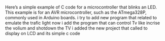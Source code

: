 Here’s a simple example of C code for a microcontroller that blinks an LED. This example is for an AVR microcontroller, such as the ATmega328P, commonly used in Arduino boards.
i try to add new program that related to emulate the trafic light 
now i add the program that can control Tv like incrise the volium and shotdown the TV 
i added the new project that called to display on LCD and its simple c code 

